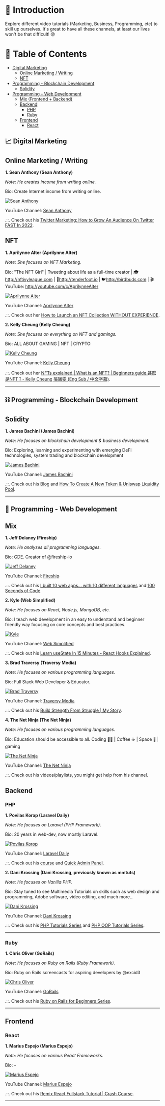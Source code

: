 # 📖 Introduction

Explore different video tutorials (Marketing, Business, Programming, etc) to skill up ourselves. It's great to have all these channels, at least our lives won't be that difficult! 😜

# 🔗 Table of Contents
+ [Digital Marketing](#-digital-marketing)
    - [Online Marketing / Writing](#online-marketing--writing)
    - [NFT](#nft)
+ [Programming - Blockchain Development](#%EF%B8%8F-programming---blockchain-development)
    - [Solidity](#solidity)
+ [Programming - Web Development](#-programming---web-development)
    - [Mix (Frontend + Backend)](#mix)
    - [Backend](#backend)
        * [PHP](#php)
        * [Ruby](#ruby)
    - [Frontend](#frontend)
        * [React](#react)


## 📈 Digital Marketing
## Online Marketing / Writing
**1. Sean Anthony (Sean Anthony)**

*Note: He creates income from writing online.*

Bio: Create Internet income from writing online.

[![Sean Anthony](https://yt3.ggpht.com/ytc/AKedOLQ-eQK9gWfnb-dT85Q3mtkaU5TSmGCgVRlN7PIk1Q=s176-c-k-c0x00ffffff-no-rj)](https://www.youtube.com/c/SeanAnthony1)

YouTube Channel: [Sean Anthony](https://www.youtube.com/c/SeanAnthony1 "Sean Anthony @ YouTube")

.::. Check out his [Twitter Marketing: How to Grow An Audience On Twitter FAST In 2022](https://youtu.be/tshDMTRZBFU).

## NFT
**1. Aprilynne Alter (Aprilynne Alter)**

*Note: She focuses on NFT Marketing.*

Bio: "The NFT Girl" | Tweeting about life as a full-time creator | 🎓http://nftivyleague.com | 🌱http://tenderfoot.io | 🐦http://birdbuds.com | 🎬YouTube: http://youtube.com/c/AprilynneAlter

[![Aprilynne Alter](https://yt3.ggpht.com/SNT_xzswd0FlAMuu6xLqwNTa-LVbuLlywTK6PuuowPxi2GBxT306OoDqWwZEjJWf7sSVV2GV_g=s176-c-k-c0x00ffffff-no-rj)](https://www.youtube.com/c/AprilynneAlter)

YouTube Channel: [Aprilynne Alter](https://www.youtube.com/c/AprilynneAlter "Aprilynne Alter @ YouTube")

.::. Check out her [How to Launch an NFT Collection WITHOUT EXPERIENCE](https://youtu.be/L384Cd427yw).

**2. Kelly Cheung (Kelly Cheung)**

*Note: She focuses on everything on NFT and gamings.*

Bio: ALL ABOUT GAMING | NFT | CRYPTO

[![Kelly Cheung](https://yt3.ggpht.com/FftavtZkdcoG-Q1LGnABnEt6zo60GdLBzh71VdtswYMWVAKwQLFu1UB8Iv_LJg_IYhMPSZhc6Q=s176-c-k-c0x00ffffff-no-rj)](https://www.youtube.com/c/KellyCheungHeiMan)

YouTube Channel: [Kelly Cheung](https://www.youtube.com/c/KellyCheungHeiMan "Kelly Cheung @ YouTube")

.::. Check out her [NFTs explained | What is an NFT? | Beginners guide 甚麼是NFT？- Kelly Cheung 張曦雯 (Eng Sub / 中文字幕)](https://youtu.be/kcSvZNyWMLw).


***

## ⛓️ Programming - Blockchain Development
## Solidity
**1. James Bachini (James Bachini)**

*Note: He focuses on blockchain development & business development.*

Bio: Exploring, learning and experimenting with emerging DeFi technologies, system trading and blockchain development

[![James Bachini](https://yt3.ggpht.com/R7-TmZ1ahD8eGqYjrWsATxOZFn-ktQyST9pM7d1i5SpWME4LeMbzqTiDM-JtL7-elEsJlepEng=s176-c-k-c0x00ffffff-no-rj)](https://www.youtube.com/c/JamesBachini)

YouTube Channel: [James Bachini](https://www.youtube.com/c/JamesBachini "James Bachini @ YouTube")

.::. Check out his [Blog](https://jamesbachini.com/) and [How To Create A New Token & Uniswap Liquidity Pool](https://youtu.be/XtwE6tpUVX0).

***


## 🤖 Programming - Web Development
## Mix
**1. Jeff Delaney (Fireship)**

*Note: He analyses all programming languages.*

Bio: GDE. Creator of @fireship-io

[![Jeff Delaney](https://yt3.ggpht.com/ytc/AKedOLR5CDv14gL4DQ7I4gxIlBMY6u-CNsq2qfeev48R2g=s176-c-k-c0x00ffffff-no-rj)](https://www.youtube.com/c/Fireship)

YouTube Channel: [Fireship](https://www.youtube.com/c/Fireship "Fireship @ YouTube")

.::. Check out his [I built 10 web apps... with 10 different languages](https://youtu.be/FQPlEnKav48) and [100 Seconds of Code](https://www.youtube.com/playlist?list=PL0vfts4VzfNiI1BsIK5u7LpPaIDKMJIDN)

**2. Kyle (Web Simplified)**

*Note: He focuses on React, Node.js, MongoDB, etc.*

Bio: I teach web development in an easy to understand and beginner friendly way focusing on core concepts and best practices.

[![Kyle](https://yt3.ggpht.com/ytc/AKedOLQpvSjzSCSo8ZKCjBZS7TRX7omb_kyQirh2zgEY=s176-c-k-c0x00ffffff-no-rj)](https://www.youtube.com/c/WebDevSimplified)

YouTube Channel: [Web Simplified](https://www.youtube.com/c/WebDevSimplified "Web Simplified @ YouTube")

.::. Check out his [Learn useState In 15 Minutes - React Hooks Explained](https://youtu.be/O6P86uwfdR0).

**3. Brad Traversy (Traversy Media)**

*Note: He focuses on various programming languages.*

Bio: Full Stack Web Developer & Educator.

[![Brad Traversy](https://yt3.ggpht.com/ytc/AKedOLSxHOOxxa9Af8Bfb2XMop3lm4tor9bViWiC-d5aaw=s176-c-k-c0x00ffffff-no-rj)](https://www.youtube.com/c/TraversyMedia)

YouTube Channel: [Traversy Media](https://www.youtube.com/c/TraversyMedia "Traversy Media @ YouTube")

.::. Check out his [Build Strength From Struggle | My Story](https://youtu.be/XW1aGkzyjQg).

**4. The Net Ninja (The Net Ninja)**

*Note: He focuses on various programming languages.*

Bio: Education should be accessible to all. Coding 👨‍💻 | Coffee ☕ | Space 👾 | gaming 

[![The Net Ninja](https://yt3.ggpht.com/ytc/AKedOLT3v89U-2iVX-78hqPk1-lBIduTcljrKLIH9YJg1A=s176-c-k-c0x00ffffff-no-rj)](https://www.youtube.com/c/TheNetNinja)

YouTube Channel: [The Net Ninja](https://www.youtube.com/c/TheNetNinja "The Net Ninja @ YouTube")

.::. Check out his videos/playlists, you might get help from his channel.
 
## Backend
### PHP
**1. Povilas Korop (Laravel Daily)**

*Note: He focuses on Laravel (PHP Framework).*

Bio: 20 years in web-dev, now mostly Laravel. 

[![Povilas Korop](https://yt3.ggpht.com/HDeb6CMO9jVlr1phkYWFY4NUvAn2HaiAqwqsSItsrDkHDV86K4z-Dz_9XCIqGcvIbBJqyZnW=s176-c-k-c0x00ffffff-no-rj)](https://www.youtube.com/c/LaravelDaily)

YouTube Channel: [Laravel Daily](https://www.youtube.com/c/LaravelDaily "Laravel Daily @ YouTube")

.::. Check out his [course](https://laraveldaily.teachable.com/) and [Quick Admin Panel](https://quickadminpanel.com/).

**2. Dani Krossing (Dani Krossing, previously known as mmtuts)**

*Note: He focuses on Vanilla PHP.*

Bio: Stay tuned to see Multimedia Tutorials on skills such as web design and programming, Adobe software, video editing, and much more...

[![Dani Krossing](https://yt3.ggpht.com/ytc/AKedOLRpJMYOb4H6TJ86M39Lvr8tuPQ95DLne2ta0J5DRw=s176-c-k-c0x00ffffff-no-rj)](https://www.youtube.com/c/TheCharmefis)

YouTube Channel: [Dani Krossing](https://www.youtube.com/c/TheCharmefis "Dani Krossing @ YouTube")

.::. Check out his [PHP Tutorials Series](https://www.youtube.com/watch?v=qVU3V0A05k8&list=PL0eyrZgxdwhwBToawjm9faF1ixePexft-&ab_channel=DaniKrossing) and [PHP OOP Tutorials Series](https://www.youtube.com/watch?v=Anz0ArcQ5kI&list=PL0eyrZgxdwhypQiZnYXM7z7-OTkcMgGPh&ab_channel=DaniKrossing).

---

### Ruby
**1. Chris Oliver (GoRails)**

*Note: He focuses on Ruby on Rails (Ruby Framework).*

Bio: Ruby on Rails screencasts for aspiring developers by @excid3

[![Chris Oliver](https://yt3.ggpht.com/ytc/AKedOLTABPzDsUDCTHBY8BrAQ-Iygl6ivUBH5mD2_SQI=s176-c-k-c0x00ffffff-no-rj)](https://www.youtube.com/c/GorailsTV)

YouTube Channel: [GoRails](https://www.youtube.com/c/GorailsTV "GoRails @ YouTube")

.::. Check out his [Ruby on Rails for Beginners Series](https://www.youtube.com/watch?v=wkNR1hG4yOk&list=PLm8ctt9NhMNV75T9WYIrA6m9I_uw7vS56&ab_channel=GoRails).

---
## Frontend
### React
**1. Marius Espejo (Marius Espejo)**

*Note: He focuses on various React Frameworks.*

Bio: -

[![Marius Espejo](https://yt3.ggpht.com/ytc/AKedOLTpA-lIDjIkYu8fhELit3eCEzis68iQfRtLmSsb=s176-c-k-c0x00ffffff-no-rj)](https://www.youtube.com/channel/UCDpd-qEwAI9wglx4tsEBAtw)

YouTube Channel: [Marius Espejo](https://www.youtube.com/channel/UCDpd-qEwAI9wglx4tsEBAtw "Marius Espejo @ YouTube")

.::. Check out his [Remix React Fullstack Tutorial | Crash Course](https://youtu.be/HOlYQu_r4Io).

***
